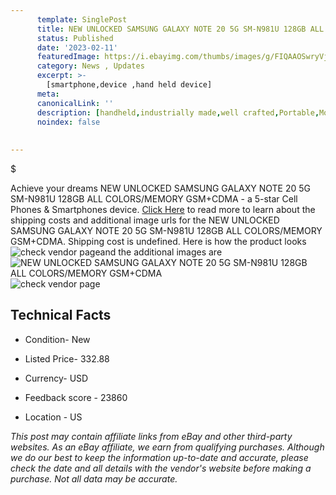 ```yaml
---
      template: SinglePost
      title: NEW UNLOCKED SAMSUNG GALAXY NOTE 20 5G SM-N981U 128GB ALL COLORS/MEMORY GSM+CDMA
      status: Published
      date: '2023-02-11'
      featuredImage: https://i.ebayimg.com/thumbs/images/g/FIQAAOSwryVjt9q~/s-l225.jpg
      category: News , Updates
      excerpt: >-
        [smartphone,device ,hand held device]
      meta:
      canonicalLink: ''
      description: [handheld,industrially made,well crafted,Portable,Mobile,Compact,Convenient,Lightweight,Maneuverable,Man-portable,Miniature,Carriable,Hand-held,Light,Holdable,Transportable,Mobile device,Pocket-sized,On-the-go,Wireless,Cordless,Compact size,Convenient size, smartphone,device ,hand held device]
      noindex: false
      
        
---
```

$

Achieve your dreams NEW UNLOCKED SAMSUNG GALAXY NOTE 20 5G SM-N981U 128GB ALL COLORS/MEMORY GSM+CDMA - a 5-star Cell Phones & Smartphones device. [Click Here](https://www.ebay.com/itm/195547073395?hash=item2d87838b73%3Ag%3AFIQAAOSwryVjt9q%7E&mkevt=1&mkcid=1&mkrid=711-53200-19255-0&campid=%253CePNCampaignId%253E&customid=%253CreferenceId%253E&toolid=10049) to read more to learn about the shipping costs and additional image urls for the NEW UNLOCKED SAMSUNG GALAXY NOTE 20 5G SM-N981U 128GB ALL COLORS/MEMORY GSM+CDMA. Shipping cost is undefined. Here is how the product looks ![check vendor page](https://i.ebayimg.com/thumbs/images/g/FIQAAOSwryVjt9q~/s-l225.jpg)and the additional images are![NEW UNLOCKED SAMSUNG GALAXY NOTE 20 5G SM-N981U 128GB ALL COLORS/MEMORY GSM+CDMA](https://i.ebayimg.com/images/g/FIQAAOSwryVjt9q~/s-l1600.jpg)![check vendor page](https://origin-galleryplus.ebayimg.com/ws/web/195547073395_2_0_1/225x225.jpg,https://origin-galleryplus.ebayimg.com/ws/web/195547073395_3_0_1/225x225.jpg,https://origin-galleryplus.ebayimg.com/ws/web/195547073395_4_0_1/225x225.jpg,https://origin-galleryplus.ebayimg.com/ws/web/195547073395_5_0_1/225x225.jpg,https://origin-galleryplus.ebayimg.com/ws/web/195547073395_6_0_1/225x225.jpg,https://origin-galleryplus.ebayimg.com/ws/web/195547073395_7_0_1/225x225.jpg)



 ## Technical Facts 



     
      

 - Condition- New 


      

 - Listed Price- 332.88 


      

 - Currency- USD 


      

 - Feedback score - 23860 


      

 - Location - US 


      
      

 *_This post may contain affiliate links from eBay and other third-party websites. As an eBay affiliate, we earn from qualifying purchases. Although we do our best to keep the information up-to-date and accurate, please check the date and all details with the vendor's website before making a purchase. Not all data may be accurate._*






